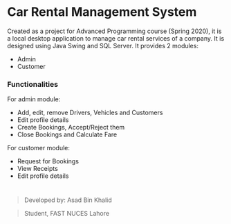 # Car Rental Management System
Created as a project for Advanced Programming course (Spring 2020),
it is a local desktop application to manage car rental services of a company.
It is designed using Java Swing and SQL Server.
It provides 2 modules:
- Admin
- Customer

### Functionalities
For admin module:
- Add, edit, remove Drivers, Vehicles and Customers
- Edit profile details
- Create Bookings, Accept/Reject them
- Close Bookings and Calculate Fare

For customer module:
- Request for Bookings
- View Receipts
- Edit  profile details


#
> Developed by: Asad Bin Khalid

> Student, FAST NUCES Lahore
